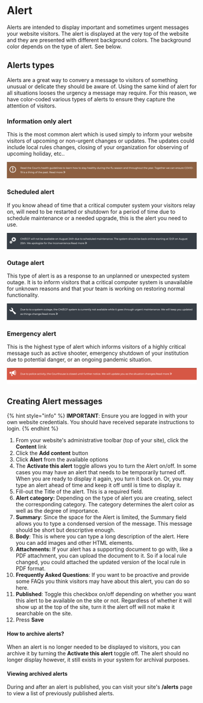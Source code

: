 # Alert

Alerts are intended to display important and sometimes urgent messages your website visitors. The alert is displayed at the very top of the website and they are presented with different background colors. The background color depends on the type of alert. See below.

## Alerts types

Alerts are a great way to convery a message to visitors of something unusual or delicate they should be aware of. Using the same kind of alert for all situations looses the urgency a message may require. For this reason, we have color-coded various types of alerts to ensure they capture the attention of visitors.

### Information only alert

This is the most common alert which is used simply to inform your website visitors of upcoming or non-urgent changes or updates. The updates could include local rules changes, closing of your organization for observing of upcoming holiday, etc..

![Information only alert](../.gitbook/assets/alert-info.png)

### Scheduled alert

If you know ahead of time that a critical computer system your visitors relay on, will need to be restarted or shutdown for a period of time due to schedule maintenance or a needed upgrade, this is the alert you need to use.

![Scheduled alert](../.gitbook/assets/alert-scheduled.png)

### Outage alert

This type of alert is as a response to an unplanned or unexpected system outage. It is to inform visitors that a critical computer system is unavailable for unknown reasons and that your team is working on restoring normal functionality.

![Outage alert](../.gitbook/assets/alert-outage.png)

### Emergency alert

This is the highest type of alert which informs visitors of a highly critical message such as active shooter, emergency shutdown of your institution due to potential danger, or an ongoing pandemic situation.

![Alert emergency](../.gitbook/assets/alert-emergency.png)

## Creating Alert messages

{% hint style="info" %}
**IMPORTANT**: Ensure you are logged in with your own website credentials. You should have received separate instructions to login.
{% endhint %}

1. From your website's administrative toolbar (top of your site), click the **Content** link
2. Click the **Add content** button
3. Click **Alert** from the available options
4. The **Activate this alert** toggle allows you to turn the Alert on/off. In some cases you may have an alert that needs to be temporarily turned off. When you are ready to display it again, you turn it back on. Or, you may type an alert ahead of time and keep it off until is time to display it.
5. Fill-out the Title of the alert. This is a required field.
6. **Alert category:** Depending on the type of alert you are creating, select the corresponding category. The category determines the alert color as well as the degree of importance.
7. **Summary**: Since the space for the Alert is limited, the Summary field allows you to type a condensed version of the message. This message should be short but descriptive enough.
8. **Body**: This is where you can type a long description of the alert. Here you can add images and other HTML elements.
9. **Attachments:** If your alert has a supporting document to go with, like a PDF attachment, you can upload the document to it. So if a local rule changed, you could attached the updated version of the local rule in PDF format.
10. **Frequently Asked Questions**: If you want to be proactive and provide some FAQs you think visitors may have about this alert, you can do so here.
11. **Published**: Toggle this checkbox on/off depending on whether you want this alert to be available on the site or not. Regardless of whether it will show up at the top of the site, turn it the alert off will not make it searchable on the site.
12. Press **Save**

#### How to archive alerts?

When an alert is no longer needed to be displayed to visitors, you can archive it by turning the **Activate this alert** toggle off. The alert should no longer display however, it still exists in your system for archival purposes.

#### Viewing archived alerts

During and after an alert is published, you can visit your site's **/alerts** page to view a list of previously published alerts.
